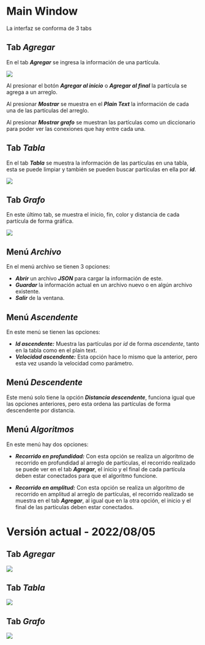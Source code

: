 # Main Window

La interfaz se conforma de 3 tabs

## Tab *Agregar*

En el tab ***Agregar*** se ingresa la información de una partícula.

![](.src/mainwindow1.png)

Al presionar el botón ***Agregar al inicio*** o ***Agregar al final*** la partícula se
agrega a un arreglo.

Al presionar ***Mostrar*** se muestra en el ***Plain Text*** la información de cada una
de las partículas del arreglo.

Al presionar ***Mostrar grafo*** se muestran las partículas como un diccionario para
poder ver las conexiones que hay entre cada una.

## Tab *Tabla*

En el tab ***Tabla*** se muestra la información de las partículas en una tabla, esta se
puede limpiar y también se pueden buscar partículas en ella por ***id***.

![](.src/mainwindow2.png)


## Tab *Grafo*

En este último tab, se muestra el inicio, fin, color y distancia de cada partícula de
forma gráfica.

![](.src/mainwindow3.png)

## Menú *Archivo*

En el menú archivo se tienen 3 opciones:

- ***Abrir*** un archivo ***JSON*** para cargar la información de este.
- ***Guardar*** la información actual en un archivo nuevo o en algún archivo existente.
- ***Salir*** de la ventana.

## Menú *Ascendente*

En este menú se tienen las opciones:

- ***Id ascendente:*** Muestra las partículas por *id* de forma *ascendente*, tanto en la
tabla como en el plain text.
- ***Velocidad ascendente:*** Esta opción hace lo mismo que la anterior, pero esta vez
usando la velocidad como parámetro.

## Menú *Descendente*

Este menú solo tiene la opción ***Distancia descendente***, funciona igual que las
opciones anteriores, pero esta ordena las partículas de forma descendente por distancia.

## Menú *Algoritmos*

En este menú hay dos opciones:

- ***Recorrido en profundidad:*** Con esta opción se realiza un algoritmo de recorrido en
profundidad al arreglo de partículas, el recorrido realizado se puede ver en el tab
***Agregar***, el inicio y el final de cada partícula deben estar conectados para que el
algoritmo funcione.

- ***Recorrido en amplitud:*** Con esta opción se realiza un algoritmo de recorrido en
amplitud al arreglo de partículas, el recorrido realizado se muestra en el tab
***Agregar***, al igual que en la otra opción, el inicio y el final de las partículas
deben estar conectados.

# Versión actual - 2022/08/05

## Tab *Agregar*
![](.src/mainwindow4.png)

## Tab *Tabla*
![](.src/mainwindow5.png)

## Tab *Grafo*
![](.src/mainwindow6.png)
